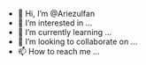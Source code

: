 - 👋 Hi, I’m @Ariezulfan
- 👀 I’m interested in ...
- 🌱 I’m currently learning ...
- 💞️ I’m looking to collaborate on ...
- 📫 How to reach me ...

<!---
Ariezulfan/Ariezulfan is a ✨ special ✨ repository because its `README.md` (this file) appears on your GitHub profile.
You can click the Preview link to take a look at your changes.
--->
